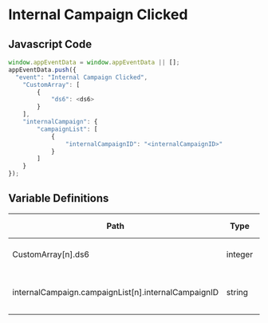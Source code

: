 # Internal Campaign Clicked

### 

## Javascript Code
```js
window.appEventData = window.appEventData || [];
appEventData.push({
  "event": "Internal Campaign Clicked",
    "CustomArray": [
        {
            "ds6": <ds6>
        }
    ],
    "internalCampaign": {
        "campaignList": [
            {
                "internalCampaignID": "<internalCampaignID>"
            }
        ]
    }
});
```

## Variable Definitions

|Path|Type|Description|Example|Pattern|Min Length|Max Length|Minimum|Maximum|Multiple Of|
| --- | --- | --- | --- | --- | --- | --- | --- | --- | --- |
|CustomArray[n].ds6|integer|Stan Custom DS 6||||||||
|internalCampaign.campaignList[n].internalCampaignID|string|Unique Identifier of an internal campaign|2345, 56789, 9876|||||||




